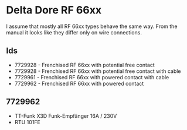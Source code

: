 # Delta Dore RF 66xx

I assume that mostly all RF 66xx types behave the same way. From the manual it looks like they differ only on wire connections.

## Ids

* 7729928 - Frenchised RF 66xx with potential free contact
* 7729928 - Frenchised RF 66xx with potential free contact with cable
* 7729961 - Frenchised RF 66xx with powered contact with cable
* 7729962 - Frenchised RF 66xx with powered contact

## 7729962

* TT-Funk X3D Funk-Empfänger 16A / 230V
* RTU 101FE
